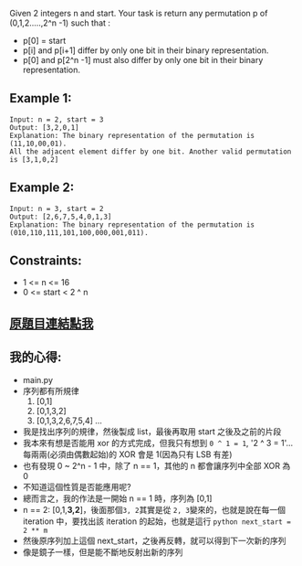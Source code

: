 Given 2 integers n and start. Your task is return any permutation p of (0,1,2.....,2^n -1) such that :

* p[0] = start
* p[i] and p[i+1] differ by only one bit in their binary representation.
* p[0] and p[2^n -1] must also differ by only one bit in their binary representation.
 

## Example 1:

	Input: n = 2, start = 3
	Output: [3,2,0,1]
	Explanation: The binary representation of the permutation is (11,10,00,01). 
	All the adjacent element differ by one bit. Another valid permutation is [3,1,0,2]
## Example 2:

	Input: n = 3, start = 2
	Output: [2,6,7,5,4,0,1,3]
	Explanation: The binary representation of the permutation is (010,110,111,101,100,000,001,011).
 

## Constraints:

* 1 <= n <= 16
* 0 <= start < 2 ^ n

## [原題目連結點我](https://leetcode.com/problems/circular-permutation-in-binary-representation/)
	
## 我的心得:
* main.py
* 序列都有所規律
	1. [0,1]
	2. [0,1,3,2]
	3. [0,1,3,2,6,7,5,4]
	...
* 我是找出序列的規律，然後製成 list，最後再取用 start 之後及之前的片段
* 我本來有想是否能用 xor 的方式完成，但我只有想到 `0 ^ 1 = 1`, '2 ^ 3 = 1'... 每兩兩(必須由偶數起始)的 XOR 會是 1(因為只有 LSB 有差)
* 也有發現 0 ~ 2^n - 1 中，除了 n == 1，其他的 n 都會讓序列中全部 XOR 為 0
* 不知道這個性質是否能應用呢?
* 總而言之，我的作法是一開始 n == 1 時，序列為 [0,1]
* n == 2:  [0,1,**3,2**]，後面那個`3, 2`其實是從 `2, 3`變來的，也就是說在每一個 iteration 中，要找出該 iteration 的起始，也就是這行 ```python next_start = 2 ** m ```
* 然後原序列加上這個 next_start，之後再反轉，就可以得到下一次新的序列
* 像是鏡子一樣，但是能不斷地反射出新的序列
